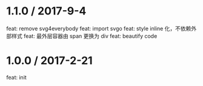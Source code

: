 1.1.0 / 2017-9-4
=====================
feat: remove svg4everybody
feat: import svgo
feat: style inline 化，不依赖外部样式
feat: 最外层容器由 span 更换为 div
feat: beautify code

1.0.0 / 2017-2-21
=====================
feat: init